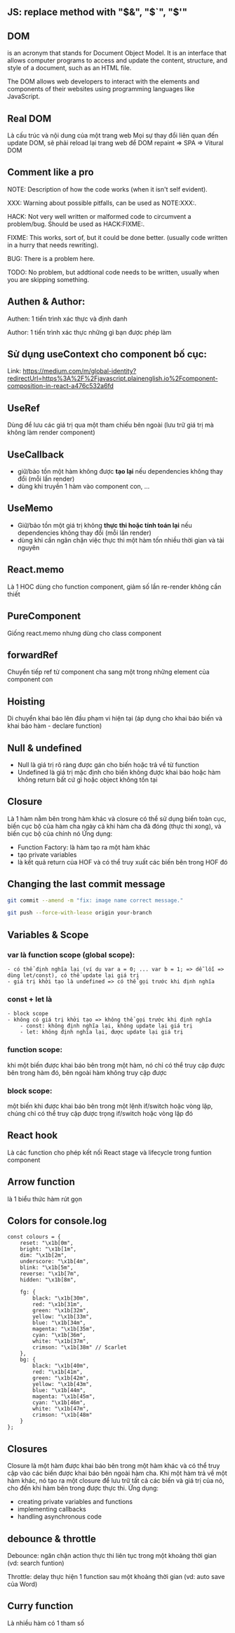 ## JS: replace method with "$&", "$`", "$'"
## DOM
is an acronym that stands for Document Object Model. It is an interface that allows computer programs to access and update the content, structure, and style of a document, such as an HTML file.

The DOM allows web developers to interact with the elements and components of their websites using programming languages like JavaScript.
## Real DOM
Là cấu trúc và nội dung của một trang web
Mọi sự thay đổi liên quan đến update DOM, sẽ phải reload lại trang web để DOM repaint => SPA => Vitural DOM

## Comment like a pro
NOTE: Description of how the code works (when it isn't self evident).

XXX: Warning about possible pitfalls, can be used as NOTE:XXX:.

HACK: Not very well written or malformed code to circumvent a problem/bug. Should be used as HACK:FIXME:.

FIXME: This works, sort of, but it could be done better. (usually code written in a hurry that needs rewriting).

BUG: There is a problem here.

TODO: No problem, but addtional code needs to be written, usually when you are skipping something.

## Authen & Author: 
Authen: 1 tiến trình xác thực và định danh

Author: 1 tiến trình xác thực những gì bạn được phép làm

## Sử dụng useContext cho component bố cục:
Link: https://medium.com/m/global-identity?redirectUrl=https%3A%2F%2Fjavascript.plainenglish.io%2Fcomponent-composition-in-react-a476c532a6fd

## UseRef
Dùng để lưu các giá trị qua một tham chiếu bên ngoài (lưu trữ giá trị mà không làm render component)

## UseCallback
- giữ/bảo tồn một hàm không được **tạo lại** nếu dependencies không thay đổi (mỗi lần render)
- dùng khi truyền 1 hàm vào component con, ...

## UseMemo
- Giữ/bảo tồn một giá trị không **thực thi hoặc tính toán lại** nếu dependencies không thay đổi (mỗi lần render)
- dùng khi cần ngăn chặn việc thực thi một hàm tốn nhiều thời gian và tài nguyên

## React.memo
Là 1 HOC dùng cho function component, giảm số lần re-render không cần thiết
  
## PureComponent
Giống react.memo nhưng dùng cho class component
  
## forwardRef
Chuyển tiếp ref từ component cha sang một trong những element của component con

## Hoisting
Di chuyển khai báo lên đầu phạm vi hiện tại (áp dụng cho khai báo biến và khai báo hàm - declare function)

## Null & undefined
- Null là giá trị rõ ràng được gán cho biến hoặc trả về từ function
- Undefined là giá trị mặc định cho biến không được khai báo hoặc hàm không return bất cứ gì hoặc object không tồn tại

## Closure
Là 1 hàm nằm bên trong hàm khác và closure có thể sử dụng biến toàn cục, biến cục bộ của hàm cha ngày cả khi hàm cha đã đóng (thực thi xong), và biến cục bộ của chính nó
Ứng dụng: 
  - Function Factory: là hàm tạo ra một hàm khác
  - tạo private variables
  - là kết quả return của HOF và có thể truy xuất các biến bên trong HOF đó

## Changing the last commit message
```sh
git commit --amend -m "fix: image name correct message."
```
```sh
git push --force-with-lease origin your-branch
```
## Variables & Scope
### var là function scope (global scope): 
	- có thể định nghĩa lại (ví dụ var a = 0; ... var b = 1; => dễ lỗi => dùng let/const), có thể update lại giá trị
	- giá trị khởi tạo là undefined => có thể gọi trước khi định nghĩa
	
### const + let là 
	- block scope
	- không có giá trị khởi tạo => không thể gọi trước khi định nghĩa
		- const: không định nghĩa lại, không update lại giá trị
		- let: không định nghĩa lại, được update lại giá trị

### function scope: 
khi một biến được khai báo bên trong một hàm, nó chỉ có thể truy cập được bên trong hàm đó, bên ngoài hàm không truy cập được

### block scope: 
một biến khi được khai báo bên trong một lệnh if/switch hoặc vòng lặp, chúng chỉ có thể truy cập được trọng if/switch hoặc vòng lặp đó

## React hook
Là các function cho phép kết nối React stage và lifecycle trong funtion component

## Arrow function
là 1 biểu thức hàm rút gọn

## Colors for console.log
```
const colours = {
    reset: "\x1b[0m",
    bright: "\x1b[1m",
    dim: "\x1b[2m",
    underscore: "\x1b[4m",
    blink: "\x1b[5m",
    reverse: "\x1b[7m",
    hidden: "\x1b[8m",
    
    fg: {
        black: "\x1b[30m",
        red: "\x1b[31m",
        green: "\x1b[32m",
        yellow: "\x1b[33m",
        blue: "\x1b[34m",
        magenta: "\x1b[35m",
        cyan: "\x1b[36m",
        white: "\x1b[37m",
        crimson: "\x1b[38m" // Scarlet
    },
    bg: {
        black: "\x1b[40m",
        red: "\x1b[41m",
        green: "\x1b[42m",
        yellow: "\x1b[43m",
        blue: "\x1b[44m",
        magenta: "\x1b[45m",
        cyan: "\x1b[46m",
        white: "\x1b[47m",
        crimson: "\x1b[48m"
    }
};
```
## Closures
Closure là một hàm được khai báo bên trong một hàm khác và có thể truy cập vào các biến được khai báo bên ngoài hàm cha. Khi một hàm trả về một hàm khác, nó tạo ra một closure để lưu trữ tất cả các biến và giá trị của nó, cho đến khi hàm bên trong được thực thi.
Ứng dụng:
+ creating private variables and functions
+ implementing callbacks
+ handling asynchronous code
## debounce & throttle
Debounce: ngăn chặn action thực thi liên tục trong một khoảng thời gian (vd: search funtion)

Throttle: delay thực hiện 1 function sau một khoảng thời gian (vd: auto save của Word)
## Curry function
Là nhiều hàm có 1 tham số
